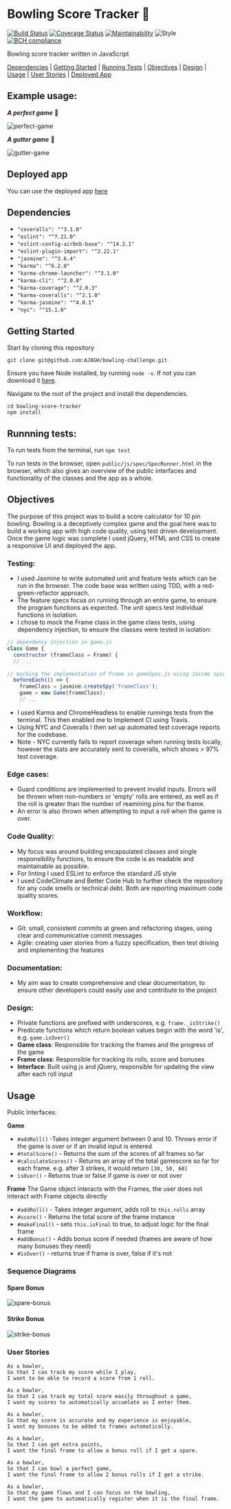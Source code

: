 Bowling Score Tracker 🎳
========================

[![Build Status](https://travis-ci.com/AJ8GH/bowling-challenge.svg?branch=master)](https://travis-ci.com/AJ8GH/bowling-challenge) [![Coverage Status](https://coveralls.io/repos/github/AJ8GH/bowling-challenge/badge.svg?branch=master)](https://coveralls.io/github/AJ8GH/bowling-challenge?branch=master) [![Maintainability](https://api.codeclimate.com/v1/badges/a4fa6060a3a3e9fe32ef/maintainability)](https://codeclimate.com/github/AJ8GH/bowling-challenge/maintainability) ![Style](https://img.shields.io/badge/code_style-standard-brightgreen.svg) [![BCH compliance](https://bettercodehub.com/edge/badge/AJ8GH/bowling-challenge?branch=master)](https://bettercodehub.com/)

Bowling score tracker written in JavaScript

[Dependencies](#dependencies) | [Getting Started](#getting-started) | [Running Tests](#runnning-tests) | [Objectives](#objectives) | [Design](#design) | [Usage](#usage) | [User Stories](#user-stories) | [Deployed App](#deployed-version)

## Example usage:

***A perfect game*** 🙂

![perfect-game](public/images/perfect-game.gif)

***A gutter game*** 🙁

![gutter-game](public/images/gutter-game.gif)

## Deployed app

You can use the deployed app [here](https://bowling-score-tracker.surge.sh/)

## Dependencies
- `"coveralls": "^3.1.0"`
- `"eslint": "^7.21.0"`
- `"eslint-config-airbnb-base": "^14.2.1"`
- `"eslint-plugin-import": "^2.22.1"`
- `"jasmine": "^3.6.4"`
- `"karma": "^6.2.0"`
- `"karma-chrome-launcher": "^3.1.0"`
- `"karma-cli": "^2.0.0"`
- `"karma-coverage": "^2.0.3"`
- `"karma-coveralls": "^2.1.0"`
- `"karma-jasmine": "^4.0.1"`
- `"nyc": "^15.1.0"`

## Getting Started

Start by cloning this repository

```shell
git clone git@github.com:AJ8GH/bowling-challenge.git
```

Ensure you have Node installed, by running `node -v`. If not you can download it [here](https://nodejs.org/en/download/).

Navigate to the root of the project and install the dependencies.

```shell
cd bowling-score-tracker
npm install
```

## Runnning tests:

To run tests from the terminal, run `npm test`

To run tests in the browser, open `public/js/spec/SpecRunner.html` in the browser, which also gives an overview of the public interfaces and functionality of the classes and the app as a whole.

## Objectives

The purpose of this project was to build a score calculator for 10 pin bowling. Bowling is a deceptively complex game and the goal here was to build a working app with high code quality, using test driven development. Once the game logic was complete I used jQuery, HTML and CSS to create a responsive UI and deployed the app.

### Testing:
- I used Jasmine to write automated unit and feature tests which can be run in the browser. The code base was written using TDD, with a red-green-refactor approach.
- The feature specs focus on running through an entire game, to ensure the program functions as expected. The unit specs test individual functions in isolation.
- I chose to mock the Frame class in the game class tests, using dependency injection, to ensure the classes were tested in isolation:

```js
// dependency injection in game.js
class Game {
  constructor (frameClass = Frame) {
  // ...

// mocking the implementation of Frame in gameSpec.js using Jasime spies
  beforeEach(() => {
    frameClass = jasmine.createSpy('frameClass');
    game = new Game(frameClass);
    // ...
```

- I used Karma and ChromeHeadless to enable runnings tests from the terminal. This then enabled me to Implement CI using Travis.
- Using NYC and Coveralls I then set up automated test coverage reports for the codebase.
- Note - NYC currently fails to report coverage when running tests locally, however the stats are accurately sent to coveralls, which shows > 97% test coverage.

### Edge cases:
- Guard conditions are implemented to prevent invalid inputs. Errors will be thrown when non-numbers or 'empty' rolls are entered, as well as if the roll is greater than the number of reamining pins for the frame.
- An error is also thrown when attempting to input a roll when the game is over.

### Code Quality:
- My focus was around building encapsulated classes and single responsibility functions, to ensure the code is as readable and maintainable as possible.
- For linting I used ESLint to enforce the standard JS style
- I used CodeClimate and Better Code Hub to further check the repository for any code smells or technical debt. Both are reporting maximum code quality scores.

### Workflow:
- Git: small, consistent commits at green and refactoring stages, using clear and communicative commit messages
- Agile: creating user stories from a fuzzy specification, then test driving and implementing the features

### Documentation:
- My aim was to create comprehensive and clear documentation, to ensure other developers could easily use and contribute to the project

### Design:
- Private functions are prefixed with underscores, e.g. `frame._isStrike()`
- Predicate functions which return boolean values begin with the word 'is', e.g. `game.isOver()`
- **Game class**: Responsible for tracking the frames and the progress of the game
- **Frame class**: Responsible for tracking its rolls, score and bonuses
- **Interface**: Built using js and jQuery, responsible for updating the view after each roll input

## Usage

Public Interfaces:

**Game**
- `#addRoll()` -Takes integer argument between 0 and 10. Throws error if the game is over or if an invalid input is entered
- `#totalScore()` - Returns the sum of the scores of all frames so far
- `#calculateScores()` - Returns an array of the total gamescore so far for each frame. e.g. after 3 strikes, it would return `[30, 50, 60]`
- `isOver()` - Returns true or false if game is over or not over

**Frame**
The Game object interacts with the Frames, the user does not interact with Frame objects directly
- `#addRoll()` - Takes integer argument, adds roll to `this.rolls` array
- `#score()` - Returns the total score of the frame instance
- `#makeFinal()` - sets `this.isFinal` to true, to adjust logic for the final frame
- `#addBonus()` - Adds bonus score if needed (frames are aware of how many bonuses they need)
- `#isOver()` - returns true if frame is over, false if it's not


### Sequence Diagrams

#### Spare Bonus

![spare-bonus](public/images/spare-bonus.png)

#### Strike Bonus

![strike-bonus](public/images/strike-bonus.png)

### User Stories
```
As a bowler,
So that I can track my score while I play,
I want to be able to record a score from 1 roll.

As a bowler,
So that I can track my total score easily throughout a game,
I want my scores to automatically accumlate as I enter them.

As a bowler,
So that my score is accurate and my experience is enjoyable,
I want my bonuses to be added to frames automatically.

As a bowler,
So that I can get extra points,
I want the final frame to allow a bonus roll if I get a spare.

As a bowler,
So that I can bowl a perfect game,
I want the final frame to allow 2 bonus rolls if I get a strike.

As a bowler,
So that my game flows and I can focus on the bowling,
I want the game to automatically register when it is the final frame.
```
